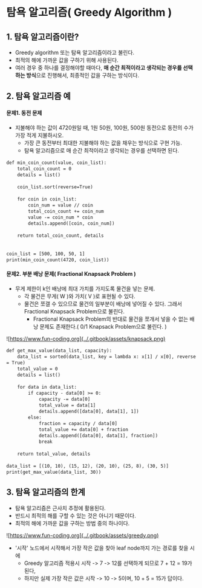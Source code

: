 # 탐욕 알고리즘\( Greedy Algorithm \)

## 1. 탐욕 알고리즘이란?

* Greedy algorithm 또는 탐욕 알고리즘이라고 불린다.
* 최적의 해에 가까운 값을 구하기 위해 사용된다.
* 여러 경우 중 하나를 결정해야할 때마다, **매 순간 최적이라고 생각되는 경우를 선택하는 방식**으로 진행해서, 최종적인 값을 구하는 방식이다.



## 2. 탐욕 알고리즘 예

#### 문제1. 동전 문제

* 지불해야 하는 값이 4720원일 때, 1원 50원, 100원, 500원 동전으로 동전의 수가 가장 적게 지불하시오.
  * 가장 큰 동전부터 최대한 지불해야 하는 값을 채우는 방식으로 구현 가능.
  * 탐욕 알고리즘으로 매 순간 최적이라고 생각되는 경우를 선택하면 된다.

```text
def min_coin_count(value, coin_list):
    total_coin_count = 0
    details = list()
    
    coin_list.sort(reverse=True)
    
    for coin in coin_list:
        coin_num = value // coin
        total_coin_count += coin_num
        value -= coin_num * coin
        details.append([coin, coin_num])
        
    return total_coin_count, details


coin_list = [500, 100, 50, 1]
print(min_coin_count(4720, coin_list))
```



#### 문제2. 부분 배낭 문제\( Fractional Knapsack Problem \)

* 무게 제한이 k인 배낭에 최대 가치를 가지도록 물건을 넣는 문제.
  * 각 물건은 무게\( W \)와 가치\( V \)로 표현될 수 있다.
  * 물건은 쪼갤 수 있으므로 물건의 일부분이 배낭에 넣어질 수 있다. 그래서 Fractional Knapsack Problem으로 불린다.
    * Fractional Knapsack Problem의 반대로 물건을 쪼개서 넣을 수 없는 배낭 문제도 존재한다.\( 0/1 Knapsack Problem으로 불린다. \)

![https://www.fun-coding.org](../.gitbook/assets/knapsack.png)

```text
def get_max_value(data_list, capacity):
    data_list = sorted(data_list, key = lambda x: x[1] / x[0], reverse = True)
    total_value = 0
    details = list()
    
    for data in data_list:
        if capacity - data[0] >= 0:
            capacity -= data[0]
            total_value = data[1]
            details.append([data[0], data[1], 1])
        else:
            fraction = capacity / data[0]
            total_value += data[0] + fraction
            details.append([data[0], data[1], fraction])
            break
    
    return total_value, details
    
data_list = [(10, 10), (15, 12), (20, 10), (25, 8), (30, 5)]
print(get_max_value(data_list, 30))
```



## 3. 탐욕 알고리즘의 한계

* 탐욕 알고리즘은 근사치 추정에 활용된다.
* 반드시 최적의 해를 구할 수 있는 것은 아니기 때문이다.
* 최적의 해에 가까운 값을 구하는 방법 중의 하나이다.

![https://www.fun-coding.org](../.gitbook/assets/greedy.png)

* '시작' 노드에서 시작해서 가장 작은 값을 찾아 leaf node까지 가는 경로를 찾을 시에
  * Greedy 알고리즘 적용시 시작 -&gt; 7 -&gt; 12를 선택하게 되므로 7 + 12 = 19가 된다,
  * 하지만 실제 가장 작은 값은 시작 -&gt; 10 -&gt; 5이며, 10 + 5 = 15가 답이다.



